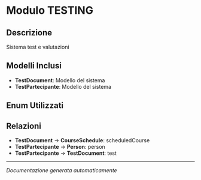 # Modulo TESTING

## Descrizione
Sistema test e valutazioni

## Modelli Inclusi
- **TestDocument**: Modello del sistema
- **TestPartecipante**: Modello del sistema

## Enum Utilizzati


## Relazioni
- **TestDocument** → **CourseSchedule**: scheduledCourse
- **TestPartecipante** → **Person**: person
- **TestPartecipante** → **TestDocument**: test

---
*Documentazione generata automaticamente*
